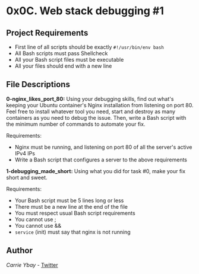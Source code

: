 # 0x0C. Web stack debugging #1
## Project Requirements
- First line of all scripts should be exactly `#!/usr/bin/env bash`
- All Bash scripts must pass Shellcheck
- All your Bash script files must be executable
- All your files should end with a new line

## File Descriptions
**0-nginx_likes_port_80:** Using your debugging skills, find out what's keeping your Ubuntu container's Nginx installation from listening on port 80. Feel free to install whatever tool you need, start and destroy as many containers as you need to debug the issue. Then, write a Bash script with the minimum number of commands to automate your fix.

Requirements:
- Nginx must be running, and listening on port 80 of all the server's active IPv4 IPs
- Write a Bash script that configures a server to the above requirements

**1-debugging_made_short:** Using what you did for task #0, make your fix short and sweet.

Requirements:
- Your Bash script must be 5 lines long or less
- There must be a new line at the end of the file
- You must respect usual Bash script requirements
- You cannot use ;
- You cannot use &&
- `service` (init) must say that nginx is not running

## Author
*Carrie Ybay* - [Twitter](http://twitter.com/hicarrie_)